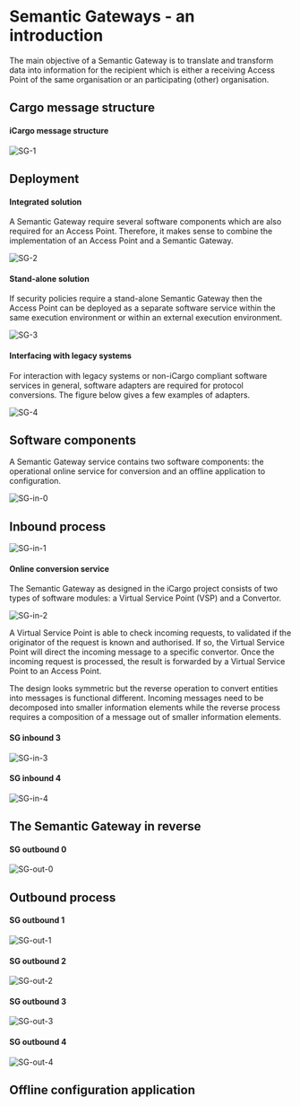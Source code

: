 # Semantic Gateways - an introduction

The main objective of a Semantic Gateway is to translate and transform data into information for the recipient which is either a receiving Access Point of the same organisation or an participating (other) organisation. 

## Cargo message structure


#### iCargo message structure

![SG-1](../images/SG-1.png)

## Deployment

#### Integrated solution

A Semantic Gateway require several software components which are also required for an Access Point. Therefore, it makes sense to combine the implementation of an Access Point and a Semantic Gateway. 

![SG-2](../images/SG-2.png)

#### Stand-alone solution

If security policies require a stand-alone Semantic Gateway then  the Access Point can be deployed as a separate software service within the same execution environment or within an external execution environment. 

![SG-3](../images/SG-3.png)

#### Interfacing with legacy systems

For interaction with legacy systems or non-iCargo compliant software services in general, software adapters are required for protocol conversions. The figure below gives a few examples of adapters.

![SG-4](../images/SG-4.png)

## Software components

A Semantic Gateway service contains two software components: the operational online service for conversion and an offline application to configuration.

![SG-in-0](../images/SG-in-0.png)

## Inbound process

![SG-in-1](../images/SG-in-1.png)

#### Online conversion service

The Semantic Gateway as designed in the iCargo project consists of two types of software modules: a Virtual Service Point (VSP) and a Convertor.
  
![SG-in-2](../images/SG-in-2.png)

A Virtual Service Point is able to check incoming requests, to validated if the originator of the request is known and authorised. If so, the Virtual Service Point will direct the incoming message to a specific convertor. Once the incoming request is processed, the result is forwarded by a Virtual Service Point to an Access Point.

The design looks symmetric but the reverse operation to convert entities into messages is functional different. Incoming messages need to be decomposed into smaller information elements while the reverse process requires a composition of a message out of smaller information elements. 
 
#### SG inbound 3

![SG-in-3](../images/SG-in-3.png)

#### SG inbound 4

![SG-in-4](../images/SG-in-4.png)

## The Semantic Gateway in reverse

#### SG outbound 0

![SG-out-0](../images/SG-out-0.png)

## Outbound process

#### SG outbound 1

![SG-out-1](../images/SG-out-1.png)

#### SG outbound 2

![SG-out-2](../images/SG-out-2.png)

#### SG outbound 3

![SG-out-3](../images/SG-out-3.png)

#### SG outbound 4

![SG-out-4](../images/SG-out-4.png)

## Offline configuration application



